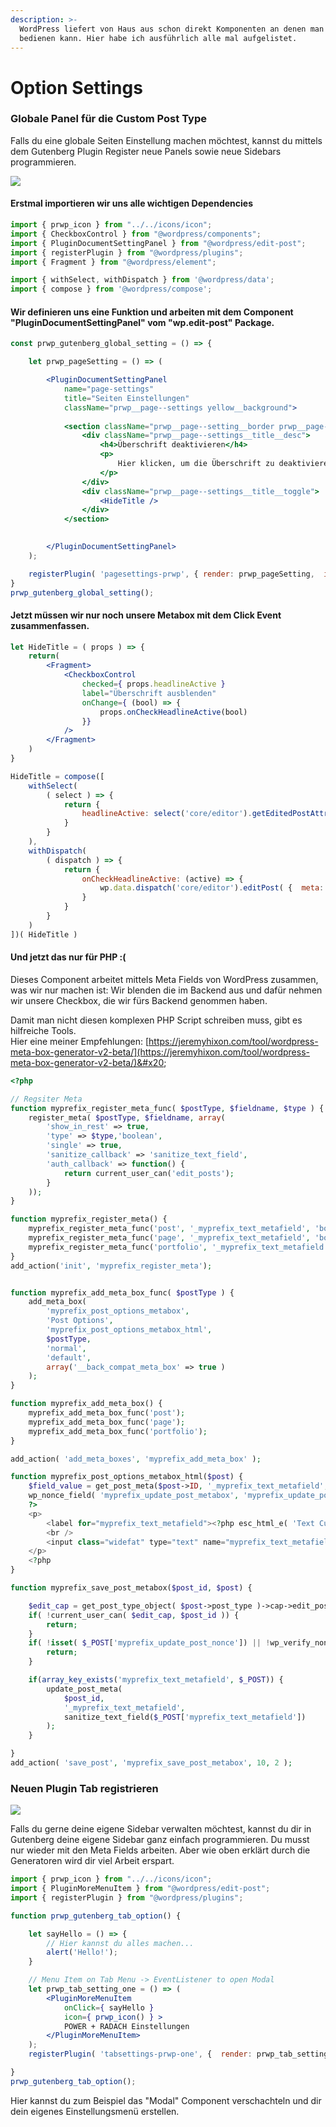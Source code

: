 ```yaml
---
description: >-
  WordPress liefert von Haus aus schon direkt Komponenten an denen man sich
  bedienen kann. Hier habe ich ausführlich alle mal aufgelistet.
---
```


# Option Settings

### Globale Panel für die Custom Post Type

Falls du eine globale Seiten Einstellung machen möchtest, kannst du mittels dem Gutenberg Plugin Register neue Panels sowie neue Sidebars programmieren.&#x20;

![](<../.gitbook/assets/Bildschirmfoto 2019-08-26 um 15.36.42.png>)

#### Erstmal importieren wir uns alle wichtigen Dependencies&#x20;

```javascript
import { prwp_icon } from "../../icons/icon";
import { CheckboxControl } from "@wordpress/components";
import { PluginDocumentSettingPanel } from "@wordpress/edit-post"; 
import { registerPlugin } from "@wordpress/plugins";
import { Fragment } from "@wordpress/element";

import { withSelect, withDispatch } from '@wordpress/data';
import { compose } from '@wordpress/compose';
```

#### Wir definieren uns eine Funktion und arbeiten mit dem Component "PluginDocumentSettingPanel" vom "wp.edit-post" Package.

```jsx
const prwp_gutenberg_global_setting = () => {

    let prwp_pageSetting = () => (

        <PluginDocumentSettingPanel
            name="page-settings"
            title="Seiten Einstellungen"
            className="prwp__page--settings yellow__background">
            
            <section className="prwp__page--setting__border prwp__page--settings__title">
                <div className="prwp__page--settings__title__desc">
                    <h4>Überschrift deaktivieren</h4>
                    <p>
                        Hier klicken, um die Überschrift zu deaktivieren.
                    </p>
                </div>
                <div className="prwp__page--settings__title__toggle">
                    <HideTitle />
                </div>
            </section>

    
        </PluginDocumentSettingPanel>
    );

    registerPlugin( 'pagesettings-prwp', { render: prwp_pageSetting,  icon: prwp_icon } );
}
prwp_gutenberg_global_setting();
```

#### Jetzt müssen wir nur noch unsere Metabox mit dem Click Event zusammenfassen.

```jsx
let HideTitle = ( props ) => {    
    return(
        <Fragment>
            <CheckboxControl
                checked={ props.headlineActive }
                label="Überschrift ausblenden"
                onChange={ (bool) => { 
                    props.onCheckHeadlineActive(bool)
                }}
            />
        </Fragment>
    )
}

HideTitle = compose([
    withSelect(
        ( select ) => {
            return {
                headlineActive: select('core/editor').getEditedPostAttribute('meta')['_myprefix_text_metafield']
            }
        }
    ), 
    withDispatch(
        ( dispatch ) => {
            return {
                onCheckHeadlineActive: (active) => {
                    wp.data.dispatch('core/editor').editPost( {  meta: { _myprefix_text_metafield: active  }  } )
                }
            }
        }
    )
])( HideTitle )
```

#### Und jetzt das nur für PHP :(&#x20;

Dieses Component arbeitet mittels Meta Fields von WordPress zusammen, was wir nur machen ist: Wir blenden die im Backend aus und dafür nehmen wir unsere Checkbox, die wir fürs Backend genommen haben. &#x20;

Damit man nicht diesen komplexen PHP Script schreiben muss, gibt es hilfreiche Tools. \
Hier eine meiner Empfehlungen: [https://jeremyhixon.com/tool/wordpress-meta-box-generator-v2-beta/](https://jeremyhixon.com/tool/wordpress-meta-box-generator-v2-beta/)&#x20;

```php
<?php

// Regsiter Meta
function myprefix_register_meta_func( $postType, $fieldname, $type ) {
    register_meta( $postType, $fieldname, array(
        'show_in_rest' => true,
        'type' => $type,'boolean',
        'single' => true,
        'sanitize_callback' => 'sanitize_text_field',
        'auth_callback' => function() { 
            return current_user_can('edit_posts');
        }
    ));
}

function myprefix_register_meta() {
    myprefix_register_meta_func('post', '_myprefix_text_metafield', 'boolean'); 
    myprefix_register_meta_func('page', '_myprefix_text_metafield', 'boolean'); 
    myprefix_register_meta_func('portfolio', '_myprefix_text_metafield', 'boolean'); 
}
add_action('init', 'myprefix_register_meta');


function myprefix_add_meta_box_func( $postType ) {
    add_meta_box( 
        'myprefix_post_options_metabox', 
        'Post Options', 
        'myprefix_post_options_metabox_html', 
        $postType, 
        'normal', 
        'default',
        array('__back_compat_meta_box' => true )
    );
}

function myprefix_add_meta_box() {
    myprefix_add_meta_box_func('post');
    myprefix_add_meta_box_func('page');
    myprefix_add_meta_box_func('portfolio');
}

add_action( 'add_meta_boxes', 'myprefix_add_meta_box' );

function myprefix_post_options_metabox_html($post) {
    $field_value = get_post_meta($post->ID, '_myprefix_text_metafield', true);
    wp_nonce_field( 'myprefix_update_post_metabox', 'myprefix_update_post_nonce' );
    ?>
    <p>
        <label for="myprefix_text_metafield"><?php esc_html_e( 'Text Custom Field', 'textdomain' ); ?></label>
        <br />
        <input class="widefat" type="text" name="myprefix_text_metafield" id="myprefix_text_metafield" value="<?php echo esc_attr( $field_value ); ?>" />
    </p>
    <?php
}

function myprefix_save_post_metabox($post_id, $post) {

    $edit_cap = get_post_type_object( $post->post_type )->cap->edit_post;
    if( !current_user_can( $edit_cap, $post_id )) {
        return;
    }
    if( !isset( $_POST['myprefix_update_post_nonce']) || !wp_verify_nonce( $_POST['myprefix_update_post_nonce'], 'myprefix_update_post_metabox' )) {
        return;
    }

    if(array_key_exists('myprefix_text_metafield', $_POST)) {
        update_post_meta( 
            $post_id, 
            '_myprefix_text_metafield', 
            sanitize_text_field($_POST['myprefix_text_metafield'])
        );
    }

}
add_action( 'save_post', 'myprefix_save_post_metabox', 10, 2 );
```

### Neuen Plugin Tab registrieren&#x20;

![](<../.gitbook/assets/Bildschirmfoto 2019-08-26 um 15.53.24.png>)

Falls du gerne deine eigene Sidebar verwalten möchtest, kannst du dir in Gutenberg deine eigene Sidebar ganz einfach programmieren. Du musst nur wieder mit den Meta Fields arbeiten. Aber wie oben erklärt durch die Generatoren wird dir viel Arbeit erspart. &#x20;

```jsx
import { prwp_icon } from "../../icons/icon";
import { PluginMoreMenuItem } from "@wordpress/edit-post"; 
import { registerPlugin } from "@wordpress/plugins";

function prwp_gutenberg_tab_option() {

    let sayHello = () => {
        // Hier kannst du alles machen...
        alert('Hello!');
    }

    // Menu Item on Tab Menu -> EventListener to open Modal
    let prwp_tab_setting_one = () => (
        <PluginMoreMenuItem  
            onClick={ sayHello }
            icon={ prwp_icon() } >
            POWER + RADACH Einstellungen
        </PluginMoreMenuItem>
    );
    registerPlugin( 'tabsettings-prwp-one', {  render: prwp_tab_setting_one, icon: prwp_icon } );

}
prwp_gutenberg_tab_option();
```

Hier kannst du zum Beispiel das "Modal" Component verschachteln und dir dein eigenes Einstellungsmenü erstellen.   &#x20;
